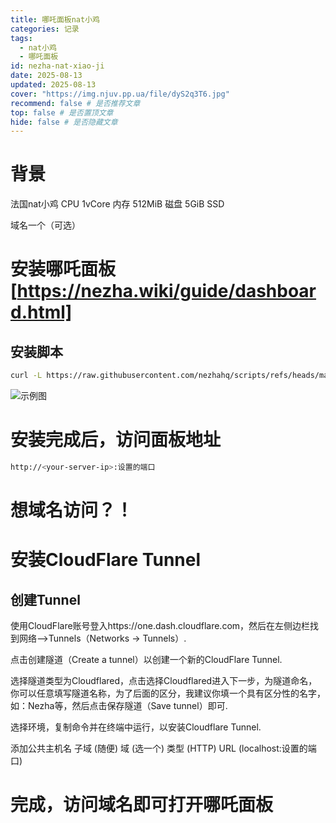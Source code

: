 ```yaml
---
title: 哪吒面板nat小鸡
categories: 记录
tags:
  - nat小鸡
  - 哪吒面板
id: nezha-nat-xiao-ji
date: 2025-08-13
updated: 2025-08-13
cover: "https://img.njuv.pp.ua/file/dyS2q3T6.jpg"
recommend: false # 是否推荐文章
top: false # 是否置顶文章
hide: false # 是否隐藏文章
---
```

# 背景

法国nat小鸡
CPU 1vCore
内存 512MiB
磁盘 5GiB SSD

域名一个（可选）

# 安装哪吒面板[https://nezha.wiki/guide/dashboard.html]

## 安装脚本

```bash
curl -L https://raw.githubusercontent.com/nezhahq/scripts/refs/heads/main/install.sh -o nezha.sh && chmod +x nezha.sh && sudo ./nezha.sh
```

![示例图](https://xsx.xx.kg/file/PmS0IcwQ.png)

# 安装完成后，访问面板地址

```bash
http://<your-server-ip>:设置的端口
```

# 想域名访问？！

# 安装CloudFlare Tunnel

## 创建Tunnel

使用CloudFlare账号登入https://one.dash.cloudflare.com，然后在左侧边栏找到网络–>Tunnels（Networks -> Tunnels）.

点击创建隧道（Create a tunnel）以创建一个新的CloudFlare Tunnel.

选择隧道类型为Cloudflared，点击选择Cloudflared进入下一步，为隧道命名，你可以任意填写隧道名称，为了后面的区分，我建议你填一个具有区分性的名字，如：Nezha等，然后点击保存隧道（Save tunnel）即可.

选择环境，复制命令并在终端中运行，以安装Cloudflare Tunnel.

添加公共主机名
子域 (随便)
域 (选一个)
类型 (HTTP)
URL (localhost:设置的端口)

# 完成，访问域名即可打开哪吒面板